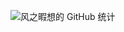 ![风之暇想的 GitHub 统计](https://github-readme-stats.vercel.app/api?username=anuraghazra&theme=algolia&show_icons=true)
